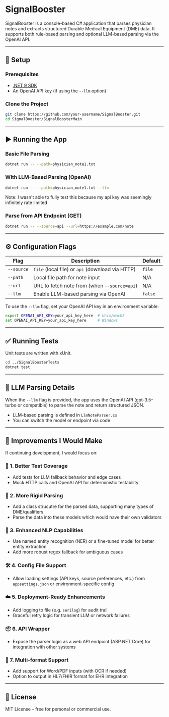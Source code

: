 # SignalBooster

SignalBooster is a console-based C# application that parses physician notes and extracts structured Durable Medical Equipment (DME) data. It supports both rule-based parsing and optional LLM-based parsing via the OpenAI API.

---

## 🔧 Setup

### Prerequisites
- [.NET 9 SDK](https://dotnet.microsoft.com/download/dotnet/9.0)
- An OpenAI API key (if using the `--llm` option)

### Clone the Project
```bash
git clone https://github.com/your-username/SignalBooster.git
cd SignalBooster/SignalBoosterMain
```

---

## ▶️ Running the App

### Basic File Parsing
```bash
dotnet run -- --path=physician_note1.txt
```

### With LLM-Based Parsing (OpenAI)
```bash
dotnet run -- --path=physician_note1.txt --llm
```
Note: I wasn't able to fully test this because my api key was seemingly infinitely rate limited 

### Parse from API Endpoint (GET)
```bash
dotnet run -- --source=api --url=https://example.com/note
```

---

## ⚙️ Configuration Flags

| Flag        | Description                                           | Default     |
|-------------|-------------------------------------------------------|-------------|
| `--source`  | `file` (local file) or `api` (download via HTTP)      | `file`      |
| `--path`    | Local file path for note input                        | N/A         |
| `--url`     | URL to fetch note from (when `--source=api`)         | N/A         |
| `--llm`     | Enable LLM-based parsing via OpenAI                   | `false`     |

To use the `--llm` flag, set your OpenAI API key in an environment variable:
```bash
export OPENAI_API_KEY=your_api_key_here  # Unix/macOS
set OPENAI_API_KEY=your_api_key_here     # Windows
```

---

## ✅ Running Tests

Unit tests are written with xUnit.

```bash
cd ../SignalBoosterTests
dotnet test
```

---

## 🤖 LLM Parsing Details

When the `--llm` flag is provided, the app uses the OpenAI API (gpt-3.5-turbo or compatible) to parse the note and return structured JSON.

- LLM-based parsing is defined in `LlmNoteParser.cs`
- You can switch the model or endpoint via code

---

## 🚀 Improvements I Would Make

If continuing development, I would focus on:

### 🧪 1. Better Test Coverage
- Add tests for LLM fallback behavior and edge cases
- Mock HTTP calls and OpenAI API for deterministic testability

### 🧰 2. More Rigid Parsing
- Add a class strucutre for the parsed data, supporting many types of DME/qualifiers
- Parse the data into these models which would have their own validators

### 🧠 3. Enhanced NLP Capabilities
- Use named entity recognition (NER) or a fine-tuned model for better entity extraction
- Add more robust regex fallback for ambiguous cases

### 🛠 4. Config File Support
- Allow loading settings (API keys, source preferences, etc.) from `appsettings.json` or environment-specific config

### ☁️ 5. Deployment-Ready Enhancements
- Add logging to file (e.g. `serilog`) for audit trail
- Graceful retry logic for transient LLM or network failures

### 📦 6. API Wrapper
- Expose the parser logic as a web API endpoint (ASP.NET Core) for integration with other systems

### 🧩 7. Multi-format Support
- Add support for Word/PDF inputs (with OCR if needed)
- Option to output in HL7/FHIR format for EHR integration

---

## 📄 License

MIT License – free for personal or commercial use.
